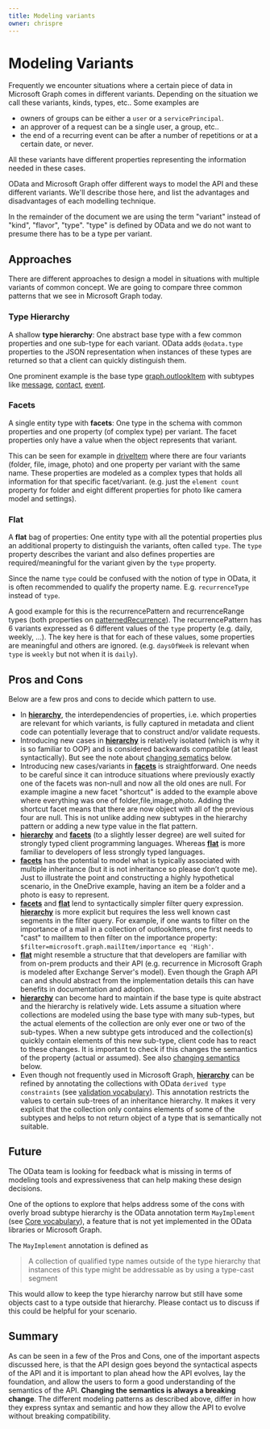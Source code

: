 ```yaml
---
title: Modeling variants
owner: chrispre
---
```


# Modeling Variants

Frequently we encounter situations where a certain piece of data in Microsoft Graph comes in different variants. Depending on the situation we call these variants, kinds, types, etc.. Some examples are

- owners of groups can be either a `user` or a `servicePrincipal`.
- an approver of a request can be a single user, a group, etc..
- the end of a recurring event can be after a number of repetitions or at a certain date, or never.

All these variants have different properties representing the information needed in these cases.

OData and Microsoft Graph offer different ways to model the API and these different variants. We'll describe those here, and list the advantages and disadvantages of each modelling technique.

In the remainder of the document we are using the term "variant" instead of "kind", "flavor", "type". "type" is defined by OData and we do not want to presume there has to be a type per variant.

## Approaches

There are different approaches to design a model in situations with multiple variants of common concept. We are going to compare three common patterns that we see in Microsoft Graph today.

### Type Hierarchy

A shallow **type hierarchy**: One abstract base type with a few common properties and one sub-type for each variant. OData adds `@odata.type` properties to the JSON representation when instances of these types are returned so that a client can quickly distinguish them.

One prominent example is the base type [graph.outlookItem](https://docs.microsoft.com/en-us/graph/api/resources/outlookitem?view=graph-rest-1.0) with subtypes like [message](https://docs.microsoft.com/en-us/graph/api/resources/message?view=graph-rest-1.0), [contact](https://docs.microsoft.com/en-us/graph/api/resources/contact?view=graph-rest-1.0), [event](https://docs.microsoft.com/en-us/graph/api/resources/event?view=graph-rest-1.0).

### Facets

A single entity type with **facets**: One type in the schema with common properties and one property (of complex type) per variant. The facet properties only have a value when the object represents that variant.

This can be seen for example in [driveItem](https://docs.microsoft.com/en-us/graph/api/resources/driveitem?view=graph-rest-1.0) where there are four variants (folder, file, image, photo) and one property per variant with the same name. These properties are modeled as a complex types that holds all information for that specific facet/variant. (e.g. just the `element count` property for folder and eight different properties for photo like camera model and settings).

### Flat

A **flat** bag of properties: One entity type with all the potential properties plus an additional property to distinguish the variants, often called `type`. The `type` property describes the variant and also defines properties are required/meaningful for the variant given by the `type` property.

Since the name `type` could be confused with the notion of type in OData, it is often recommended to qualify the property name. E.g. `recurrenceType` instead of `type`.

A good example for this is the recurrencePattern and recurrenceRange types (both properties on [patternedRecurrence](https://docs.microsoft.com/en-us/graph/api/resources/patternedrecurrence?view=graph-rest-1.0)).
The recurrencePattern has 6 variants expressed as 6 different values of the `type` property (e.g. daily, weekly, ...).
The key here is that for each of these values, some properties are meaningful and others are ignored. (e.g. `daysOfWeek` is relevant when `type` is `weekly` but not when it is `daily`).

## Pros and Cons

Below are a few pros and cons to decide which pattern to use.

- In **[hierarchy](#type-hierarchy)**, the interdependencies of properties, i.e. which properties are relevant for which variants, is fully captured in metadata and client code can potentially leverage that to construct and/or validate requests.
- Introducing new cases in **[hierarchy](#type-hierarchy)** is relatively isolated (which is why it is so familiar to OOP) and is considered backwards compatible (at least syntactically). But see the note about [changing sematics](#semantics) below.
- Introducing new cases/variants in **[facets](#facets)** is straightforward. One needs to be careful since it can introduce situations where previously exactly one of the facets was non-null and now all the old ones are null. For example imagine a new facet "shortcut" is added to the example above where everything was one of folder,file,image,photo. Adding the shortcut facet means that there are now object with all of the previous four are null.
  This is not unlike adding new subtypes in the hierarchy pattern or adding a new type value in the flat pattern.
- **[hierarchy](#type-hierarchy)** and **[facets](#facets)** (to a slightly lesser degree) are well suited for strongly typed client programming languages. Whereas **[flat](#flat)** is more familiar to developers of less strongly typed languages.
- **[facets](#facets)** has the potential to model what is typically associated with multiple inheritance (but it is not inheritance so please don’t quote me). Just to illustrate the point and constructing a highly hypothetical scenario, in the OneDrive example, having an item be a folder and a photo is easy to represent.
- **[facets](#facets)** and **[flat](#flat)** lend to syntactically simpler filter query expression. **[hierarchy](#type-hierarchy)** is more explicit but requires the less well known cast segments in the filter query. For example, if one wants to filter on the importance of a mail in a collection of outlookItems, one first needs to "cast" to mailItem to then filter on the importance property: `$filter=microsoft.graph.mailItem/importance eq 'High'`.
- **[flat](#flat)** might resemble a structure that that developers are familiar with from on-prem products and their API (e.g. recurrence in Microsoft Graph is modeled after Exchange Server's model). Even though the Graph API can and should abstract from the implementation details this can have benefits in documentation and adoption.
- **[hierarchy](#type-hierarchy)** can become hard to maintain if the base type is quite abstract and the hierarchy is relatively wide. Lets assume a situation where collections are modeled using the base type with many sub-types, but the actual elements of the collection are only ever one or two of the sub-types. When a new subtype gets introduced and the collection(s) quickly contain elements of this new sub-type, client code has to react to these changes. It is important to check if this changes the semantics of the property (actual or assumed). See also [changing semantics](#semantics) below.
- Even though not frequently used in Microsoft Graph, **[hierarchy](#type-hierarchy)** can be refined by annotating the collections with OData `derived type constraints` (see [validation vocabulary](https://github.com/oasis-tcs/odata-vocabularies/blob/master/vocabularies/Org.OData.Validation.V1.md)). This annotation restricts the values to certain sub-trees of an inheritance hierarchy. It makes it very explicit that the collection only contains elements of some of the subtypes and helps to not return object of a type that is semantically not suitable.

## Future

The OData team is looking for feedback what is missing in terms of modeling tools and expressiveness that can help making these design decisions.

One of the options to explore that helps address some of the cons with overly broad subtype hierarchy is the OData annotation term `MayImplement` (see [Core vocabulary](https://github.com/oasis-tcs/odata-vocabularies/blob/master/vocabularies/Org.OData.Core.V1.md)), a feature that is not yet implemented in the OData libraries or Microsoft Graph.

The `MayImplement` annotation is defined as

> A collection of qualified type names outside of the type hierarchy that instances of this type might be addressable as by using a type-cast segment

This would allow to keep the type hierarchy narrow but still have some objects cast to a type outside that hierarchy. Please contact us to discuss if this could be helpful for your scenario.

## Summary

<a name="semantics"></a>As can be seen in a few of the Pros and Cons, one of the important aspects discussed here, is that the API design goes beyond the syntactical aspects of the API and it is important to plan ahead how the API evolves, lay the foundation, and allow the users to form a good understanding of the semantics of the API. **Changing the semantics is always a breaking change**. The different modeling patterns as described above, differ in how they express syntax and semantic and how they allow the API to evolve without breaking compatibility.

